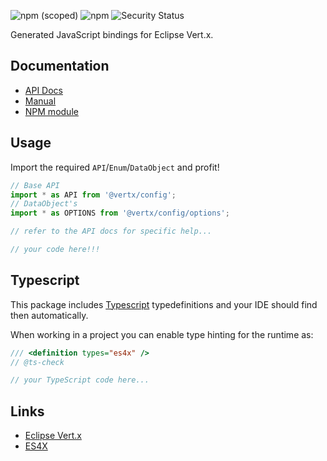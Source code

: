 ![npm (scoped)](https://img.shields.io/npm/v/@vertx/config.svg)
![npm](https://img.shields.io/npm/l/@vertx/config.svg)
![Security Status](https://snyk-widget.herokuapp.com/badge/npm/%40vertx%2Fconfig/badge.svg)

Generated JavaScript bindings for Eclipse Vert.x.

## Documentation

* [API Docs](https://reactiverse.io/es4x/@vertx/config)
* [Manual](https://reactiverse.io/es4x/manual/@vertx/config)
* [NPM module](https://www.npmjs.com/package/@vertx/config)

## Usage

Import the required `API`/`Enum`/`DataObject` and profit!

```js
// Base API
import * as API from '@vertx/config';
// DataObject's
import * as OPTIONS from '@vertx/config/options';

// refer to the API docs for specific help...

// your code here!!!

```

## Typescript

This package includes [Typescript](http://www.typescriptlang.org/) typedefinitions and your IDE should find then automatically.

When working in a project you can enable type hinting for the runtime as:

```js
/// <definition types="es4x" />
// @ts-check

// your TypeScript code here...
```

## Links

* [Eclipse Vert.x](https://vertx.io)
* [ES4X](https://reactiverse.io/es4x)
